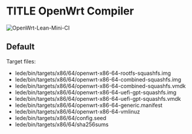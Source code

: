 # TITLE OpenWrt Compiler

![OpenWrt-Lean-Mini-CI](https://github.com/bobbiewang/openwrt-builder/workflows/OpenWrt-Lean-Mini-CI/badge.svg)

## Default

  Target files:
  * lede/bin/targets/x86/64/openwrt-x86-64-rootfs-squashfs.img
  * lede/bin/targets/x86/64/openwrt-x86-64-combined-squashfs.img
  * lede/bin/targets/x86/64/openwrt-x86-64-combined-squashfs.vmdk
  * lede/bin/targets/x86/64/openwrt-x86-64-uefi-gpt-squashfs.img
  * lede/bin/targets/x86/64/openwrt-x86-64-uefi-gpt-squashfs.vmdk
  * lede/bin/targets/x86/64/openwrt-x86-64-generic.manifest
  * lede/bin/targets/x86/64/openwrt-x86-64-vmlinuz
  * lede/bin/targets/x86/64/config.seed
  * lede/bin/targets/x86/64/sha256sums
